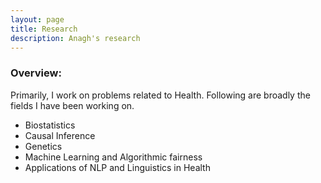 ```yaml
---
layout: page
title: Research
description: Anagh's research
---
```


<!-- <div class="navbar">
    <div class="navbar-inner">
        <ul class="nav">
            <li><a href="#grants">Grants</a></li>
            <li><a href="#students">Doctoral Students</a></li>
            <li><a href="#others">Others</a></li>
        </ul>
    </div>
</div> -->

### Overview: 

Primarily, I work on problems related to Health. Following are broadly the fields I have been working on.

- Biostatistics
- Causal Inference
- Genetics
- Machine Learning and Algorithmic fairness
- Applications of NLP and Linguistics in Health

